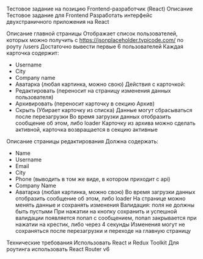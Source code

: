 Тестовое задание на позицию Frontend-разработчик (React)
Описание
Тестовое задание для Frontend
Разработать интерфейс двухстраничного приложения на React

Описание главной страницы
Отображает список пользователей, которых можно получить с https://jsonplaceholder.typicode.com/ по роуту /users
Достаточно вывести первые 6 пользователей
Каждая карточка содержит:
- Username
- City
- Company name
- Аватарка (любая картинка, можно свою)
  Действия с карточкой:
- Редактировать (переносит на страницу изменения данных пользователя)
- Архивировать (переносит карточку в секцию Архив)
- Скрыть (Убирает карточку из списка)
  Данные могут сбрасываться после перезагрузки
  Во время загрузки данных отобразить сообщение об этом, либо loader
  Карточку из архива можно сделать активной, карточка возвращается в секцию активные

Описание страницы редактирования
Должна содержать:
- Name
- Username
- Email
- City
- Phone (выводить в том же виде, в котором приходит с api)
- Company Name
- Аватарка (любая картинка, можно свою)
  Во время загрузки данных отобразить сообщение об этом, либо loader
  На странице можно менять данные и сохранять изменения
  Валидация: поля не должны быть пустыми
  При нажатии на кнопку сохранить и успешной валидации появляется попап с сообщением, попап закрывается при нажатии на крестик, либо через 4 секунды
  Изменения могут не сохраняться после перезагрузки и переходе на главную страницу

Технические требования
Использовать React и Redux Toolkit
Для роутинга использовать React Router v6